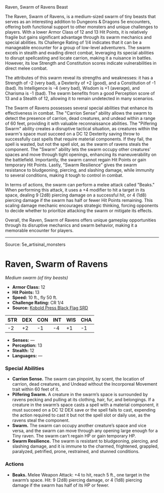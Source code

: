 <MonsterName/>Raven, Swarm of Ravens</MonsterName>
<CreatureType/>Beast</CreatureType>

<summary>The Raven, Swarm of Ravens, is a medium-sized swarm of tiny beasts that serves as an interesting addition to Dungeons & Dragons 5e encounters, offering both functional support to other monsters and unique challenges to players. With a lower Armor Class of 12 and 13 Hit Points, it is relatively fragile but gains significant advantage through its swarm mechanics and special abilities. Its Challenge Rating of 1/4 indicates that it can be a manageable encounter for a group of low-level adventurers. The swarm excels in stealth and evading direct combat, leveraging its special abilities to disrupt spellcasting and locate carrion, making it a nuisance in battles. However, its low Strength and Constitution scores indicate vulnerabilities in direct melee combat. </summary>

<detail>

The attributes of this swarm reveal its strengths and weaknesses: it has a Strength of -2 (very bad), a Dexterity of +2 (good), and a Constitution of -1 (bad). Its Intelligence is -4 (very bad), Wisdom is +1 (average), and Charisma is -1 (bad). The swarm benefits from a good Perception score of 13 and a Stealth of 12, allowing it to remain undetected in many scenarios.

The Swarm of Ravens possesses several special abilities that enhance its effectiveness in combat. The "Carrion Sense" ability allows the swarm to detect the presence of carrion, dead creatures, and undead within a range of 60 feet, providing it with valuable reconnaissance abilities. The "Pilfering Swarm" ability creates a disruptive tactical situation, as creatures within the swarm's space must succeed on a DC 12 Dexterity saving throw to successfully cast spells that require material components. If they fail, the spell is wasted, but not the spell slot, as the swarm of ravens steals the component. The "Swarm" ability lets the swarm occupy other creatures' spaces and move through tight openings, enhancing its maneuverability on the battlefield. Importantly, the swarm cannot regain Hit Points or gain temporary Hit Points. Lastly, "Swarm Resilience" gives the swarm resistance to bludgeoning, piercing, and slashing damage, while immunity to several conditions, making it tough to control in combat.

In terms of actions, the swarm can perform a melee attack called "Beaks." When performing this attack, it uses a +4 modifier to hit a target in its space, dealing 9 (2d8) piercing damage on a successful hit, or 4 (1d8) piercing damage if the swarm has half or fewer Hit Points remaining. This scaling damage mechanic encourages strategic thinking, forcing opponents to decide whether to prioritize attacking the swarm or mitigate its effects.

Overall, the Raven, Swarm of Ravens offers unique gameplay opportunities through its disruptive mechanics and swarm behavior, making it a memorable encounter for players.</detail>



---

Source: 5e_artisinal_monsters

# Raven, Swarm of Ravens

*Medium swarm (of tiny beasts)*

- **Armor Class:** 12
- **Hit Points:** 13
- **Speed:** 10 ft., fly 50 ft.
- **Challenge Rating:** CR 1/4
- **Source:** [Kobold Press Black Flag SRD](https://koboldpress.com/black-flag-roleplaying/)

| STR | DEX | CON | INT | WIS | CHA |
| --- | --- | --- | --- | --- | --- |
| -2 | +2 | -1 | -4 | +1 | -1 |

- **Senses:** —
- **Perception:** 13
- **Stealth:** 12
- **Languages:** —

### Special Abilities

- **Carrion Sense.** The swarm can pinpoint, by scent, the location of carrion, dead creatures, and Undead without the Incorporeal Movement trait within 60 feet of it.
- **Pilfering Swarm.** A creature in the swarm’s space is surrounded by ravens pecking and pulling at its clothing, hair, fur, and belongings. If a creature in the swarm’s space casts a spell with a material component, it must succeed on a DC 12 DEX save or the spell fails to cast, expending the action required to cast it but not the spell slot or daily use, as the ravens steal the component.
- **Swarm.** The swarm can occupy another creature’s space and vice versa, and the swarm can move through any opening large enough for a Tiny raven. The swarm can’t regain HP or gain temporary HP.
- **Swarm Resilience.** The swarm is resistant to bludgeoning, piercing, and slashing damage, and it is immune to the charmed, frightened, grappled, paralyzed, petrified, prone, restrained, and stunned conditions.

### Actions

- **Beaks.** Melee Weapon Attack: +4 to hit, reach 5 ft., one target in the swarm’s space. Hit: 9 (2d8) piercing damage, or 4 (1d8) piercing damage if the swarm has half of its HP or fewer.



